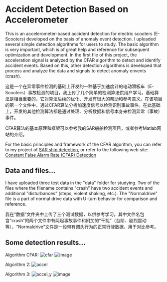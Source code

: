 # Accident Detection Based on Accelerometer

This is an accelerometer-based accident detection for electric scooters (E-Scooters) developed on the basis of anomaly event detection. I uploaded several simple detection algorithms for users to study. The basic algorithm is very important, which is of great help and reference for subsequent optimization and development. In the first file of this project, the acceleration signal is analyzed by the CFAR algorithm to detect and identify accident events. Based on this, other detection algorithms is developed that process and analyze the data and signals to detect anomaly envents (crash).

这是一个在异常事件检测的基础上开发的一种基于加速度计的电动滑板车（E-Scooters）事故检测的项目，我上传了几个简单的检测算法供用户学习。基础算法是相当重要的，它对算法后续的优化、开发有很大的帮助和参考意义。在该项目的第一个文件中，通过CFAR算法分析加速度信号以检测识别事故事件。在此基础上，开发的其他检测算法都是通过处理、分析数据和信号本身来检测异常（事故）事件。

CFAR算法的基本原理和框架可以参考我的SAR船舶检测项目，或者参考Matlab网站的介绍。

For the basic principles and framework of the CFAR algorithm, you can refer to my project of [SAR ship detection](https://github.com/Rc-W024/SAR_Ship_detection_CFAR#constant-false-alarm-rate-cfar), or refer to the following web site: [Constant False Alarm Rate (CFAR) Detection](https://ww2.mathworks.cn/help/phased/ug/constant-false-alarm-rate-cfar-detection.html)

## Data and files...
I have uploaded three test data in the "data" folder for studying. Two of the files where the filename contains "crash" have two accident events and additional "disturbances" (steps, violent shaking, etc.). The "Normaldrive" file is a part of normal drive data with U-turn behavior for comparison and reference.

我在“数据”文件夹中上传了三个测试数据，以供参考学习。其中文件名包含“crash”的两个文件中有两起事故事件和附加的“干扰”（台阶、剧烈震动等），“Normaldrive”文件是一段带有调头行为的正常行驶数据，用于对比参考。

## Some detection results...
Algorithm CFAR:
![cfar](https://user-images.githubusercontent.com/97808991/156751830-3220bc8e-1b9a-4ff6-827d-5d37ef054066.png)
![image](https://user-images.githubusercontent.com/97808991/156751927-ad3edd30-d26f-488a-b9f3-4e686257a73a.png)

Algorithm 2:
![accel](https://user-images.githubusercontent.com/97808991/156752181-45d5baad-4693-466f-98d5-f53a67d7868e.png)

Algorithm 3:
![accel_y](https://user-images.githubusercontent.com/97808991/156752351-1a3d5a43-6434-44f1-8716-4dc73af61fef.png)
![image](https://user-images.githubusercontent.com/97808991/156752457-5e4fa8ad-3277-4085-9f0e-66f7a8655270.png)

